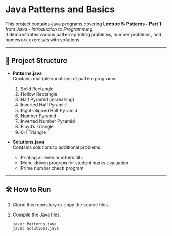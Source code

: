 # Java Patterns and Basics

This project contains Java programs covering **Lecture 5: Patterns - Part 1** from *Java - Introduction to Programming*.  
It demonstrates various pattern-printing problems, number problems, and homework exercises with solutions.

---

## 📂 Project Structure

- **Patterns.java**  
  Contains multiple variations of pattern programs:
  1. Solid Rectangle  
  2. Hollow Rectangle  
  3. Half Pyramid (increasing)  
  4. Inverted Half Pyramid  
  5. Right-aligned Half Pyramid  
  6. Number Pyramid  
  7. Inverted Number Pyramid  
  8. Floyd’s Triangle  
  9. 0-1 Triangle  

- **Solutions.java**  
  Contains solutions to additional problems:
  - Printing all even numbers till `n`
  - Menu-driven program for student marks evaluation  
  - Prime number check program  

---

## 🛠️ How to Run

1. Clone this repository or copy the source files.  
2. Compile the Java files:

   ```bash
   javac Patterns.java
   javac Solutions.java
